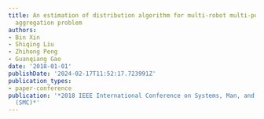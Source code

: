 ```yaml
---
title: An estimation of distribution algorithm for multi-robot multi-point dynamic
  aggregation problem
authors:
- Bin Xin
- Shiqing Liu
- Zhihong Peng
- Guanqiang Gao
date: '2018-01-01'
publishDate: '2024-02-17T11:52:17.723991Z'
publication_types:
- paper-conference
publication: '*2018 IEEE International Conference on Systems, Man, and Cybernetics
  (SMC)*'
---
```

